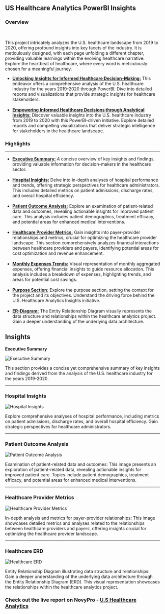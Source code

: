 <h2>US Healthcare Analytics PowerBI Insights</h2>

<h3>Overview</h3><br>

This project intricately analyzes the U.S. healthcare landscape from 2019 to 2020, offering profound insights into key facets of the industry. It is meticulously designed, with each page unfolding a different chapter, providing valuable learnings within the evolving healthcare narrative. Explore the heartbeat of healthcare, where every word is meticulously chosen for a meaningful journey.

<ul>
  <li><b><u>Unlocking Insights for Informed Healthcare Decision-Making:</b></u> This endeavor offers a comprehensive analysis of the U.S. healthcare industry for the years 2019-2020 through PowerBI. Dive into detailed reports and visualizations that provide strategic insights for healthcare stakeholders.</b></li><br>

<li><b><u>Empowering Informed Healthcare Decisions through Analytical Insights:</b></u> Discover valuable insights into the U.S. healthcare industry from 2019 to 2020 with this PowerBI-driven initiative. Explore detailed reports and compelling visualizations that deliver strategic intelligence for stakeholders in the healthcare landscape.</li></ul>

<h3>Highlights</h3><hr>
<ul>
  <li><b><u>Executive Summary:</b></u> A concise overview of key insights and findings, providing valuable information for decision-makers in the healthcare sector.</li><br>

<li><b><u>Hospital Insights:</b></u> Delve into in-depth analyses of hospital performance and trends, offering strategic perspectives for healthcare administrators. This includes detailed metrics on patient admissions, discharge rates, and overall hospital efficiency.</li><br>

<li><b><u>Patient Outcome Analysis:</b></u> Explore an examination of patient-related data and outcomes, revealing actionable insights for improved patient care. This analysis includes patient demographics, treatment efficacy, and potential areas for enhanced medical interventions.</li><br>

<li><b><u>Healthcare Provider Metrics:</b></u> Gain insights into payer-provider relationships and metrics, crucial for optimizing the healthcare provider landscape. This section comprehensively analyzes financial interactions between healthcare providers and payers, identifying potential areas for cost optimization and revenue enhancement.</li><br>

<li><b><u>Monthly Expenses Trends:</b></u> Visual representation of monthly aggregated expenses, offering financial insights to guide resource allocation. This analysis includes a breakdown of expenses, highlighting trends, and areas for potential cost savings.</li><br>

<li><b><u>Purpose Section:</b></u> Explore the purpose section, setting the context for the project and its objectives. Understand the driving force behind the U.S. Healthcare Analytics Insights initiative.</li></br>

<li><b><u>ER-Diagram:</b></u> The Entity Relationship Diagram visually represents the data structure and relationships within the healthcare analytics project. Gain a deeper understanding of the underlying data architecture.</li></ul>

<h2>Insights</h2>
<b>Executive Summary</b>

![Executive Summary](https://github.com/akhilkn27/US_Healthcare_Analytics_PowerBI_Insights/assets/121345663/4faf805d-6b00-44e0-82cc-a0d3f97d9ff1)

This section provides a concise yet comprehensive summary of key insights and findings derived from the analysis of the U.S. healthcare industry for the years 2019-2020.<hr>

<h3>Hospital Insights</h3></b>

![Hospital Insights](https://github.com/akhilkn27/US_Healthcare_Analytics_PowerBI_Insights/assets/121345663/7c23794a-8638-4cf6-b9e1-c0e047ddfb00)

Explore comprehensive analyses of hospital performance, including metrics on patient admissions, discharge rates, and overall hospital efficiency. Gain strategic perspectives for healthcare administrators.<hr>

<h3>Patient Outcome Analysis</h3></b>

![Patient Outcome Analysis](https://github.com/akhilkn27/US_Healthcare_Analytics_PowerBI_Insights/assets/121345663/e1bae74e-f06c-4f32-a785-5cba10889312)

Examination of patient-related data and outcomes: This image presents an exploration of patient-related data, revealing actionable insights for improved patient care. Topics include patient demographics, treatment efficacy, and potential areas for enhanced medical interventions.<hr>

<h3>Healthcare Provider Metrics</h3></b>

![Healthcare Provider Metrics](https://github.com/akhilkn27/US_Healthcare_Analytics_PowerBI_Insights/assets/121345663/b6e70534-e658-475b-903b-c33bc4a231de)

In-depth analysis and metrics for payer-provider relationships: This image showcases detailed metrics and analyses related to the relationships between healthcare providers and payers, offering insights crucial for optimizing the healthcare provider landscape.<hr>

<h3>Healthcare ERD</h3></b>

![Healthcare ERD](https://github.com/akhilkn27/US_Healthcare_Analytics_PowerBI_Insights/assets/121345663/e167ff79-a918-4f33-819f-c8ea723f0a1e)

Entity Relationship Diagram illustrating data structure and relationships: Gain a deeper understanding of the underlying data architecture through the Entity Relationship Diagram (ERD). This visual representation showcases the relationships within the healthcare analytics project.

<h3>Check out the live report on NovyPro - <a href='https://www.novypro.com/project/us-healthcare-analytics'>U.S Healthcare Analytics</a></h3>
